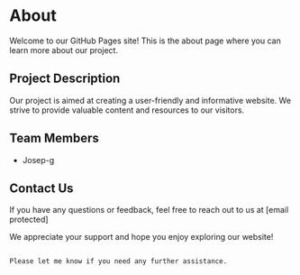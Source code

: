 # About

Welcome to our GitHub Pages site! This is the about page where you can learn more about our project.

## Project Description

Our project is aimed at creating a user-friendly and informative website. We strive to provide valuable content and resources to our visitors.

## Team Members

- Josep-g

## Contact Us

If you have any questions or feedback, feel free to reach out to us at [email protected]

We appreciate your support and hope you enjoy exploring our website!

```

Please let me know if you need any further assistance.
